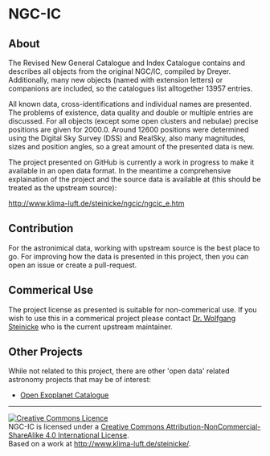 NGC-IC
======

About
-----

The Revised New General Catalogue and Index Catalogue contains and describes all objects from the original NGC/IC, compiled by Dreyer. Additionally, many new objects (named with extension letters) or companions are included, so the catalogues list alltogether 13957 entries.

All known data, cross-identifications and individual names are presented. The problems of existence, data quality and double or multiple entries are discussed. For all objects (except some open clusters and nebulae) precise positions are given for 2000.0. Around 12600 positions were determined using the Digital Sky Survey (DSS) and RealSky, also many magnitudes, sizes and position angles, so a great amount of the presented data is new.

The project presented on GitHub is currently a work in progress to make it available in an open data format. In the meantime a comprehensive explaination of the project and the source data is available at (this should be treated as the upstream source):

http://www.klima-luft.de/steinicke/ngcic/ngcic_e.htm


Contribution
------------

For the astronimical data, working with upstream source is the best place to go. For improving how the data is presented in this project, then you can open an issue or create a pull-request.

Commerical Use
--------------

The project license as presented is suitable for non-commerical use. If you wish to use this in a commerical project please contact [Dr. Wolfgang Steinicke](mailto:steinicke-zehnle@t-online.de) who is the current upstream maintainer.

Other Projects
--------------

While not related to this project, there are other 'open data' related astronomy projects that may be of interest:

  - [Open Exoplanet Catalogue](http://www.openexoplanetcatalogue.com)
  

----
<a rel="license" href="http://creativecommons.org/licenses/by-nc-sa/4.0/"><img alt="Creative Commons Licence" style="border-width:0" src="https://i.creativecommons.org/l/by-nc-sa/4.0/88x31.png" /></a><br /><span xmlns:dct="http://purl.org/dc/terms/" property="dct:title">NGC-IC</span> is licensed under a <a rel="license" href="http://creativecommons.org/licenses/by-nc-sa/4.0/">Creative Commons Attribution-NonCommercial-ShareAlike 4.0 International License</a>.<br />Based on a work at <a xmlns:dct="http://purl.org/dc/terms/" href="http://www.klima-luft.de/steinicke/" rel="dct:source">http://www.klima-luft.de/steinicke/</a>.